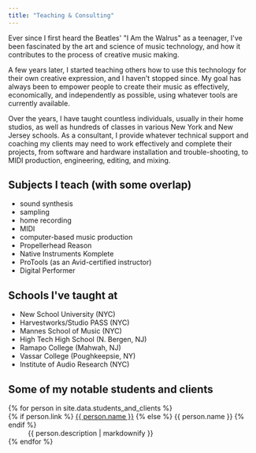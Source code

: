 ```yaml
---
title: "Teaching & Consulting"
---
```


Ever since I first heard the Beatles' "I Am the Walrus" as a teenager, I've been fascinated by the art and science of music technology, and how it contributes to the process of creative music making.

A few years later, I started teaching others how to use this technology for their own creative expression, and I haven't stopped since. My goal has always been to empower people to create their music as effectively, economically, and independently as possible, using whatever tools are currently available.

Over the years, I have taught countless individuals, usually in their home studios, as well as hundreds of classes in various New York and New Jersey schools. As a consultant, I provide whatever technical support and coaching my clients may need to work effectively and complete their projects, from software and hardware installation and trouble-shooting, to MIDI production, engineering, editing, and mixing.

## Subjects I teach (with some overlap)
- sound synthesis
- sampling
- home recording
- MIDI
- computer-based music production
- Propellerhead Reason
- Native Instruments Komplete
- ProTools (as an Avid-certified instructor)
- Digital Performer

## Schools I've taught at
- New School University (NYC)
- Harvestworks/Studio PASS (NYC)
- Mannes School of Music (NYC)
- High Tech High School (N. Bergen, NJ)
- Ramapo College (Mahwah, NJ)
- Vassar College (Poughkeepsie, NY)
- Institute of Audio Research (NYC)

## Some of my notable students and clients
<dl class="dl-horizontal">
  {% for person in site.data.students_and_clients %}
    <dt>
      {% if person.link %}
        <a href="{{ person.link }}">{{ person.name }}</a>
      {% else %}
        {{ person.name }}
      {% endif %}
    </dt>
    <dd>{{ person.description | markdownify }}</dd>
  {% endfor %}
</dl>

